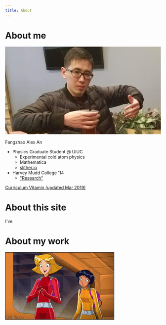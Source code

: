 ```yaml
---
title: About
---
```


# About me

![alex an](/assets/images/itsme.jpg)

Fangzhao Alex An
* Physics Graduate Student @ UIUC
  * Experimental cold atom physics
  * Mathematica
  * [slither.io](slither.io)
* Harvey Mudd College '14
  * ["Research"](/assets/vids/rotatinglight.mp4)


[Curriculum Vitamin (updated Mar 2019)](/assets/docs/alexcv.pdf)

# About this site

I've

# About my work
![TOTALLY](/assets/vids/lasers.gif)
